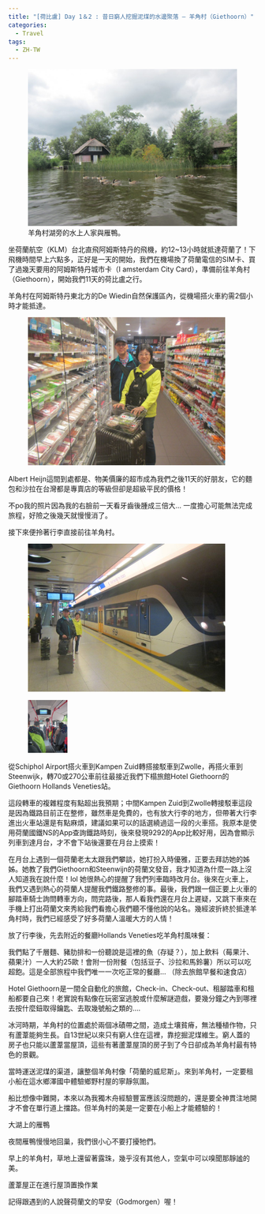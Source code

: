 ```yaml
---
title: "[荷比盧] Day 1＆2 : 昔日窮人挖掘泥煤的水邊聚落 — 羊角村（Giethoorn）"
categories:
  - Travel
tags:
  - ZH-TW
---
```


<figure>
<img src="/pics/NBL_trip/IMG_6197.jpg" alt="羊角村湖旁的水上人家與雁鴨。" width="600">
<figcaption>羊角村湖旁的水上人家與雁鴨。</figcaption>
</figure>

坐荷蘭航空（KLM）台北直飛阿姆斯特丹的飛機，約12~13小時就抵達荷蘭了！下飛機時間早上六點多，正好是一天的開始，我們在機場換了荷蘭電信的SIM卡、買了過幾天要用的阿姆斯特丹城市卡（I amsterdam City Card），準備前往羊角村（Giethoorn），開始我們11天的荷比盧之行。


羊角村在阿姆斯特丹東北方的De Wiedin自然保護區內，從機場搭火車約需2個小時才能抵達。

<figure>
<img src="/pics/NBL_trip/IMG_6180-1024x768.jpg" width="400">
</figure>

Albert Heijn這間到處都是、物美價廉的超市成為我們之後11天的好朋友，它的麵包和沙拉在台灣都是專賣店的等級但卻是超級平民的價格！

不po我的照片因為我的右臉前一天看牙齒後腫成三倍大… 一度擔心可能無法完成旅程，好險之後幾天就慢慢消了。

接下來便拎著行李直接前往羊角村。

<figure>
<img src="/pics/NBL_trip/IMG_6181-768x576.jpg" width="400">
</figure>
<figure style="width: 80px" class="align-center width-half">
<img src="/pics/NBL_trip/IMG_6182-e1564224074257-768x1024.jpg">
</figure>

從Schiphol Airport搭火車到Kampen Zuid轉搭接駁車到Zwolle，再搭火車到Steenwijk，轉70或270公車前往最接近我們下榻旅館Hotel Giethoorn的Giethoorn Hollands Veneties站。

這段轉車的複雜程度有點超出我預期；中間Kampen Zuid到Zwolle轉接駁車這段是因為鐵路目前正在整修，雖然車是免費的，也有放大行李的地方，但帶著大行李進出火車站還是有點麻煩，建議如果可以的話選繞過這一段的火車搭。我原本是使用荷蘭國鐵NS的App查詢鐵路時刻，後來發現9292的App比較好用，因為會顯示列車到達月台，才不會下站後還要在月台上摸索！

在月台上遇到一個荷蘭老太太跟我們攀談，她打扮入時優雅，正要去拜訪她的姊姊。她教了我們Giethoorn和Steenwijn的荷蘭文發音，我才知道為什麼一路上沒人知道我在說什麼！lol 她很熱心的提醒了我們列車臨時改月台。後來在火車上，我們又遇到熱心的荷蘭人提醒我們鐵路整修的事。最後，我們跟一個正要上火車的腳踏車騎士詢問轉車方向，問完路後，那人看我們還在月台上遲疑，又跳下車來在手機上打出荷蘭文來秀給我們看擔心我們聽不懂他說的站名。幾經波折終於抵達羊角村時，我們已經感受了好多荷蘭人溫暖大方的人情！



放了行李後，先去附近的餐廳Hollands Veneties吃羊角村風味餐：



我們點了千層麵、豬肋排和一份聽說是這裡的魚（存疑？），加上飲料（莓果汁、蘋果汁）一人大約25歐！會附一份附餐（包括豆子、沙拉和馬鈴薯）所以可以吃超飽。這是全部旅程中我們唯一一次吃正常的餐廳… （除去旅館早餐和速食店）



Hotel Giethoorn是一間全自動化的旅館，Check-in、Check-out、租腳踏車和租船都要自己來！老實說有點像在玩密室逃脫或什麼解謎遊戲，要幾分鐘之內到哪裡去按什麼鈕取得鑰匙、去取幾號船之類的….



冰河時期，羊角村的位置處於兩個冰磧帶之間，造成土壤貧瘠，無法種植作物，只有蘆葦能夠生長。自13世紀以來只有窮人住在這裡，靠挖掘泥煤維生。窮人蓋的房子也只能以蘆葦當屋頂，這些有著蘆葦屋頂的房子到了今日卻成為羊角村最有特色的景觀。

當時運送泥煤的渠道，讓整個羊角村像「荷蘭的威尼斯」。來到羊角村，一定要租小船在這水鄉澤國中體驗鄉野村屋的寧靜氛圍。





船比想像中難開，本來以為我獨木舟經驗豐富應該沒問題的，還是要全神貫注地開才不會在單行道上擋路。但羊角村的美是一定要在小船上才能體驗的！





大湖上的雁鴨





夜間雁鴨慢慢地回巢，我們很小心不要打擾牠們。



早上的羊角村，草地上還留著露珠，幾乎沒有其他人，空氣中可以嗅聞那靜謐的美。







蘆葦屋正在進行屋頂置換作業

記得跟遇到的人說聲荷蘭文的早安（Godmorgen）喔！
